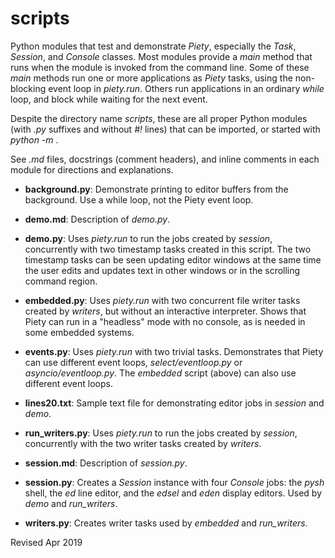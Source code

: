 
scripts
=======

Python modules that test and demonstrate *Piety*, especially the
*Task*, *Session*, and *Console* classes.  Most modules
provide a *main* method that runs when the module is invoked from
the command line.  Some of these
*main* methods run one or more applications as *Piety* tasks, using the
non-blocking event loop in *piety.run*.  Others run
applications in an ordinary *while* loop, and block while waiting for
the next event.

Despite the directory name *scripts*, these are all proper Python
modules (with *.py* suffixes and without *#!* lines) that can be
imported, or started with *python -m* .

See *.md* files, docstrings (comment headers), and inline comments in
each module for directions and explanations.

- **background.py**: Demonstrate printing to editor buffers from
     the background.  Use a while loop, not the Piety event loop.

- **demo.md**: Description of *demo.py*.

- **demo.py**: Uses *piety.run* to run the jobs
  created by *session*, concurrently with two timestamp tasks created
  in this script.  The two timestamp tasks can be seen updating editor
  windows at the same time the user edits and updates text in other
  windows or in the scrolling command region.

- **embedded.py**: Uses *piety.run* with two concurrent file
   writer tasks created by *writers*, but without an interactive
   interpreter.  Shows that Piety can run in a "headless" mode with no
   console, as is needed in some embedded systems.

- **events.py**: Uses *piety.run* with two trivial tasks. Demonstrates
  that Piety can use different event loops, *select/eventloop.py* or
  *asyncio/eventloop.py*. The *embedded* script (above) can also use
  different event loops.

- **lines20.txt**: Sample text file for demonstrating editor jobs
  in *session* and *demo*.

- **run_writers.py**: Uses *piety.run* to run the jobs created
    by *session*, concurrently with the two writer tasks created by
    *writers*.

- **session.md**: Description of *session.py*.

- **session.py**: Creates a *Session* instance with four *Console*
    jobs: the *pysh* shell, the *ed* line editor, and the *edsel*
    and *eden* display editors.  Used by *demo* and *run_writers*.

- **writers.py**: Creates writer tasks used by *embedded* and
    *run_writers*.

Revised Apr 2019
